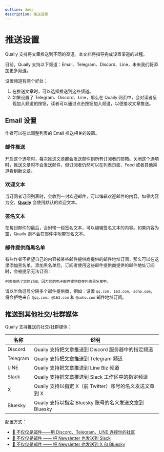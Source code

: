 ```yaml
---
outline: deep
description: 推送设置
---
```


# 推送设置

Quaily 支持将文章推送到不同的渠道。本文档将指导完成设置渠道的过程。

目前，Quaily 支持以下频道：Email、Telegram、Discord、Line，未来我们将添加更多频道。

设置频道有两个好处：

1. 在推送文章时，可以选择推送到这些频道。
2. 如果设置了 Telegram、Discord、Line，那么在 Quaily 网页中，会对读者呈现加入频道的按钮，读者可以通过点击按钮加入频道，以便接收文章推送。

## Email 设置

作者可以在此调整列表的 Email 推送相关的设置。

### 邮件推送

开启这个选项时，每次推送文章都会发送邮件到所有订阅者的邮箱。关闭这个选项时，推送文章时不会发送邮件，但订阅者仍然可以在列表页面、Feed 或者其他渠道看到新文章。

### 欢迎文本

当订阅者订阅列表时，会收到一封欢迎邮件，可以编辑欢迎邮件的内容。如果内容为空，**[Quaily](https://quaily.com "Quaily Official Website")** 会使用默认的欢迎文本。

### 签名文本

在每封邮件的最后，会附带一段签名文本，可以编辑签名文本的内容。如果内容为空，Quaily 则不会在邮件中附带签名文本。

### 邮件提供商黑名单

有些作者不希望自己的内容被某些邮件提供商提供的邮件地址订阅，那么可以在这里添加黑名单。添加黑名单后，订阅者使用这些邮件提供商提供的邮件地址订阅时，会被提示无法订阅：

`列表拒绝了您的订阅，因为您的电子邮件提供商在列表黑名单中。`

请以半角逗号分隔多个邮件提供商，例如：设置 `qq.com, 163.com, soho.com`，将会拒绝来自 `@qq.com`、`@163.com` 和 `@soho.com` 邮件地址订阅。

## 推送到其他社交/社群媒体

Quaily 支持推送的社交/社群媒体：

| 名称 | 说明 |
| ------- | ----------- |
| Discord | Quaily 支持把文章推送到 Discord 服务器中的指定频道 |
| Telegram | Quaily 支持把文章推送到 Telegram 频道 |
| LINE | Quaily 支持把文章推送到 Line Biz 频道 |
| Slack | Quaily 支持把文章推送到 Slack 工作区中的指定频道 |
| X | Quaily 支持以指定 X（前 Twitter）账号的名义发送文章到 X |
| Bluesky | Quaily 支持以指定 Bluesky 账号的名义发送文章到 Bluesky |

配置方式：

- [📣 不仅仅是邮件——用 Discord、Telegram、LINE 连接你的社区](https://quaily.com/quail-zh/p/beyond-email-connect-your-community-with-discord-telegram-line "不仅仅是邮件——用 Discord、Telegram、LINE 连接你的社区")
- [📣 不仅仅是邮件 —— 把 Newsletter 也发送到 Slack](https://quaily.com/quail-zh/p/not-just-email-send-newsletter-to-slack)
- [📣 不仅仅是邮件 —— 把 Newsletter 也发送到 X 和 Bluesky](https://quaily.com/quail-zh/p/not-just-email-send-newsletter-to-x-and-bluesky)

